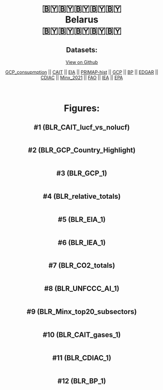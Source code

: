 
<center>
<h1 align="center">
🇧🇾🇧🇾🇧🇾🇧🇾🇧🇾
<br>
Belarus
<br>
🇧🇾🇧🇾🇧🇾🇧🇾🇧🇾
</h1>
<h2>Datasets:</h2>
<p><a href="https://github.com/dquintani/GreenhouseData/tree/master/country_data/BLR_Belarus/data">View on Github</a>
<br></p><p><a href="data/BLR_GCP_consupmption.csv">GCP_consupmption</a> || <a href="data/BLR_CAIT.csv">CAIT</a> || <a href="data/BLR_EIA.csv">EIA</a> || <a href="data/BLR_PRIMAP-hist.csv">PRIMAP-hist</a> || <a href="data/BLR_GCP.csv">GCP</a> || <a href="data/BLR_BP.csv">BP</a> || <a href="data/BLR_EDGAR.csv">EDGAR</a> || <a href="data/BLR_CDIAC.csv">CDIAC</a> || <a href="data/BLR_Minx_2021.csv">Minx_2021</a> || <a href="data/BLR_FAO.csv">FAO</a> || <a href="data/BLR_IEA.csv">IEA</a> || <a href="data/BLR_EPA.csv">EPA</a></p><p><br></p>
<h1>Figures:</h1><h2>#1 (BLR_CAIT_lucf_vs_nolucf)</h2>
<p><img alt="" src="figures/BLR_CAIT_lucf_vs_nolucf.png" /></p><h2>#2 (BLR_GCP_Country_Highlight)</h2>
<p><img alt="" src="figures/BLR_GCP_Country_Highlight.png" /></p><h2>#3 (BLR_GCP_1)</h2>
<p><img alt="" src="figures/BLR_GCP_1.png" /></p><h2>#4 (BLR_relative_totals)</h2>
<p><img alt="" src="figures/BLR_relative_totals.png" /></p><h2>#5 (BLR_EIA_1)</h2>
<p><img alt="" src="figures/BLR_EIA_1.png" /></p><h2>#6 (BLR_IEA_1)</h2>
<p><img alt="" src="figures/BLR_IEA_1.png" /></p><h2>#7 (BLR_CO2_totals)</h2>
<p><img alt="" src="figures/BLR_CO2_totals.png" /></p><h2>#8 (BLR_UNFCCC_AI_1)</h2>
<p><img alt="" src="figures/BLR_UNFCCC_AI_1.png" /></p><h2>#9 (BLR_Minx_top20_subsectors)</h2>
<p><img alt="" src="figures/BLR_Minx_top20_subsectors.png" /></p><h2>#10 (BLR_CAIT_gases_1)</h2>
<p><img alt="" src="figures/BLR_CAIT_gases_1.png" /></p><h2>#11 (BLR_CDIAC_1)</h2>
<p><img alt="" src="figures/BLR_CDIAC_1.png" /></p><h2>#12 (BLR_BP_1)</h2>
<p><img alt="" src="figures/BLR_BP_1.png" /></p>